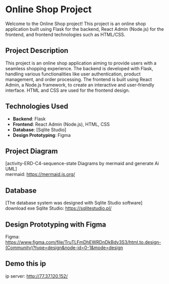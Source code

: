 # Online Shop Project

Welcome to the Online Shop project! This project is an online shop application built using Flask for the backend, React Admin (Node.js) for the frontend, and frontend technologies such as HTML/CSS.

## Project Description
This project is an online shop application aiming to provide users with a seamless shopping experience. The backend is developed with Flask, handling various functionalities like user authentication, product management, and order processing. The frontend is built using React Admin, a Node.js framework, to create an interactive and user-friendly interface. HTML and CSS are used for the frontend design.

## Technologies Used
- **Backend**: Flask
- **Frontend**: React Admin (Node.js), HTML, CSS
- **Database**: [Sqlite Studio]
- **Design Prototyping**: Figma

## Project Diagram
[activity-ERD-C4-sequence-state Diagrams by mermaid and generate Ai UML] <br>
mermaid: https://mermaid.js.org/
## Database
[The database system was designed with Sqlite Studio software] <br>
download exe Sqlite Studio: https://sqlitestudio.pl/
## Design Prototyping with Figma
Figma:
https://www.figma.com/file/TruTLFmDhEWRDnDkBdv3S3/html.to.design-(Community)?type=design&node-id=0-1&mode=design
## Demo this ip
ip server:
http://77.37.120.152/
